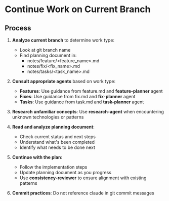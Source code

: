# Continue Work on Current Branch

## Process

1. **Analyze current branch** to determine work type:
   - Look at git branch name
   - Find planning document in:
     - notes/feature/<feature_name>.md
     - notes/fix/<fix_name>.md  
     - notes/tasks/<task_name>.md

2. **Consult appropriate agents** based on work type:
   - **Features**: Use guidance from feature.md and **feature-planner** agent
   - **Fixes**: Use guidance from fix.md and **fix-planner** agent
   - **Tasks**: Use guidance from task.md and **task-planner** agent

3. **Research unfamiliar concepts**: Use **research-agent** when encountering unknown technologies or patterns

4. **Read and analyze planning document**:
   - Check current status and next steps
   - Understand what's been completed
   - Identify what needs to be done next

5. **Continue with the plan**:
   - Follow the implementation steps
   - Update planning document as you progress
   - Use **consistency-reviewer** to ensure alignment with existing patterns

6. **Commit practices**: Do not reference claude in git commit messages
